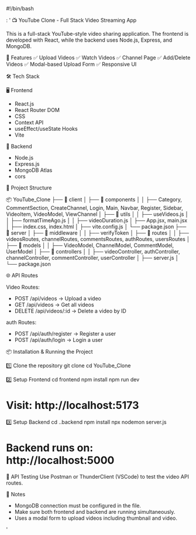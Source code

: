 #!/bin/bash

: '
📺 YouTube Clone - Full Stack Video Streaming App

This is a full-stack YouTube-style video sharing application.
The frontend is developed with React, while the backend uses Node.js, Express, and MongoDB.

🚀 Features
✅ Upload Videos
✅ Watch Videos
✅ Channel Page
✅ Add/Delete Videos
✅ Modal-based Upload Form
✅ Responsive UI

🛠️ Tech Stack

🖥️ Frontend
- React.js
- React Router DOM
- CSS
- Context API
- useEffect/useState Hooks
- Vite

🔧 Backend
- Node.js
- Express.js
- MongoDB Atlas
- cors

📁 Project Structure

📦 YouTube_Clone
├── 📂 client
│   ├── 📂 components
│   │   ├── Category, CommentSection, CreateChannel, Login, Main, Navbar, Register, Sidebar, VideoItem, VideoModel, ViewChannel
│   ├── 📂 utils
│   │   ├── useVideos.js
│   │   ├── formatTimeAgo.js
│   │   ├── videoDuration.js
│   ├── App.jsx, main.jsx
│   ├── index.css, index.html
│   ├── vite.config.js
│   └── package.json
├── 📂 server
│   ├── 📂 middleware
│   │   ├── verifyToken
│   ├── 📂 routes
│   │   ├── videosRoutes, channelRoutes, commentsRoutes, authRoutes, usersRoutes
│   ├── 📂 models
│   │   ├── VideoModel, ChannelModel, CommentModel, UserModel
│   ├── 📂 controllers
│   │   ├── videoController, authController, channelController, commentController, userController
│   ├── server.js
│   └── package.json

🌐 API Routes

Video Routes:
- POST /api/videos → Upload a video
- GET /api/videos → Get all videos
- DELETE /api/videos/:id → Delete a video by ID

auth Routes:
- POST /api/auth/register → Register a user
- POST /api/auth/login → Login a user

📦 Installation & Running the Project

1️⃣ Clone the repository
git clone <your-repo-url>
cd YouTube_Clone

2️⃣ Setup Frontend
cd frontend
npm install
npm run dev
# Visit: http://localhost:5173

3️⃣ Setup Backend
cd ..backend
npm install
npx nodemon server.js
# Backend runs on: http://localhost:5000

🧪 API Testing
Use Postman or ThunderClient (VSCode) to test the video API routes.

📌 Notes
- MongoDB connection must be configured in the file.
- Make sure both frontend and backend are running simultaneously.
- Uses a modal form to upload videos including thumbnail and video.

'
